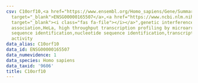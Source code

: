 ```yaml
---
csv: C10orf10,<a href="https://www.ensembl.org/Homo_sapiens/Gene/Summary?db=core;g=ENSG00000165507"
  target="_blank">ENSG00000165507</a>,<a href="https://www.ncbi.nlm.nih.gov/pubmed/17216044"
  target="_blank"><i class="fas fa-file"></i></a>",genetic interference,functional
  association,HeLa, high throughput transcription profiling by microarray,nucleotide
  sequence identification,nucleotide sequence identification,transcriptional regulation,up-regulates
  activity
data_alias: C10orf10
data_id: ENSG00000165507
data_numevidence: 1
data_species: Homo sapiens
data_taxid: '9606'
title: C10orf10
---
```

